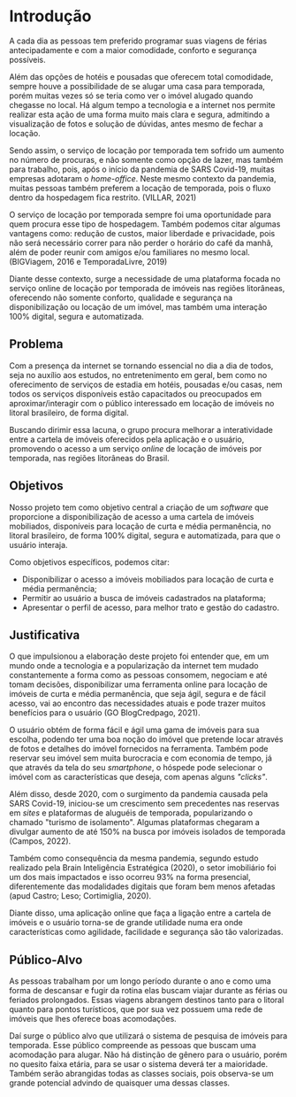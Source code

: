 # Introdução

A cada dia as pessoas tem preferido programar suas viagens de férias antecipadamente e com a maior comodidade, conforto e segurança possíveis.

Além das opções de hotéis e pousadas que oferecem total comodidade, sempre houve a possibilidade de se alugar uma casa para temporada, porém muitas vezes só se teria como ver o imóvel alugado quando chegasse no local. Há algum tempo a tecnologia e a internet nos permite realizar esta ação de uma forma muito mais clara e segura, admitindo a visualização de fotos e solução de dúvidas, antes mesmo de fechar a locação.

Sendo assim, o serviço de locação por temporada tem sofrido um aumento no número de procuras, e não somente como opção de lazer, mas também para trabalho, pois, após o início da pandemia de SARS Covid-19, muitas empresas adotaram o _home-office_. Neste mesmo contexto da pandemia, muitas pessoas também preferem a locação de temporada, pois o fluxo dentro da hospedagem fica restrito. (VILLAR, 2021)

O serviço de locação por temporada sempre foi uma oportunidade para quem procura esse tipo de hospedagem. Também podemos citar algumas vantagens como: redução de custos, maior liberdade e privacidade, pois não será necessário correr para não perder o horário do café da manhã, além de poder reunir com amigos e/ou familiares no mesmo local. (BIGViagem, 2016 e TemporadaLivre, 2019)

Diante desse contexto, surge a necessidade de uma plataforma focada no serviço online de locação por temporada de imóveis nas regiões litorâneas, oferecendo não somente conforto, qualidade e segurança na disponibilização ou locação de um imóvel, mas também uma interação 100% digital, segura e automatizada.


## Problema

Com a presença da internet se tornando essencial no dia a dia de todos, seja no auxílio aos estudos, no entretenimento em geral, bem como no oferecimento de serviços de estadia em hotéis, pousadas e/ou casas, nem todos os serviços disponíveis estão capacitados ou preocupados em aproximar/interagir com o público interessado em locação de imóveis no litoral brasileiro, de forma digital.

Buscando dirimir essa lacuna, o grupo procura melhorar a interatividade entre a cartela de imóveis oferecidos pela aplicação e o usuário, promovendo o acesso a um serviço _online_ de locação de imóveis por temporada, nas regiões litorâneas do Brasil.


## Objetivos

Nosso projeto tem como objetivo central a criação de um _software_ que proporcione a disponibilização de acesso a uma cartela de imóveis mobiliados, disponíveis para locação de curta e média permanência, no litoral brasileiro, de forma 100% digital, segura e automatizada, para que o usuário interaja.

Como objetivos específicos, podemos citar:

- Disponibilizar o acesso a imóveis mobiliados para locação de curta e média permanência;
- Permitir ao usuário a busca de imóveis cadastrados na plataforma;
- Apresentar o perfil de acesso, para melhor trato e gestão do cadastro.


## Justificativa

O que impulsionou a elaboração deste projeto foi entender que, em um mundo onde a tecnologia e a popularização da internet tem mudado constantemente a forma como as pessoas consomem, negociam e até tomam decisões, disponibilizar uma ferramenta online para locação de imóveis de curta e média permanência, que seja ágil, segura e de fácil acesso, vai ao encontro das necessidades atuais e pode trazer muitos benefícios para o usuário (GO BlogCredpago, 2021).

O usuário obtém de forma fácil e ágil uma gama de imóveis para sua escolha, podendo ter uma boa noção do imóvel que pretende locar através de fotos e detalhes do imóvel fornecidos na ferramenta. Também pode reservar seu imóvel sem muita burocracia e com economia de tempo, já que através da tela do seu _smartphone_, o hóspede pode selecionar o imóvel com as características que deseja, com apenas alguns _"clicks"_.

Além disso, desde 2020, com o surgimento da pandemia causada pela SARS Covid-19, iniciou-se um crescimento sem precedentes nas reservas em _sites_ e plataformas de aluguéis de temporada, popularizando o chamado "turismo de isolamento". Algumas plataformas chegaram a divulgar aumento de até 150% na busca por imóveis isolados de temporada (Campos, 2022).

Também como consequência da mesma pandemia, segundo estudo realizado pela Brain Inteligência Estratégica (2020), o setor imobiliário foi um dos mais impactados e isso ocorreu 93% na forma presencial, diferentemente das modalidades digitais que foram bem menos afetadas (apud Castro; Leso; Cortimiglia, 2020).

Diante disso, uma aplicação online que faça a ligação entre a cartela de imóveis e o usuário torna-se de grande utilidade numa era onde características como agilidade, facilidade e segurança são tão valorizadas.


## Público-Alvo

As pessoas trabalham por um longo período durante o ano e como uma forma de descansar e fugir da rotina elas buscam viajar durante as férias ou feriados prolongados. Essas viagens abrangem destinos tanto para o litoral quanto para pontos turísticos, que por sua vez possuem uma rede de imóveis que lhes oferece boas acomodações.

Daí surge o público alvo que utilizará o sistema de pesquisa de imóveis para temporada. Esse público compreende as pessoas que buscam uma acomodação para alugar. Não há distinção de gênero para o usuário, porém no quesito faixa etária, para se usar o sistema deverá ter a maioridade. Também serão abrangidas todas as classes sociais, pois observa-se um grande potencial advindo de quaisquer uma dessas classes.

